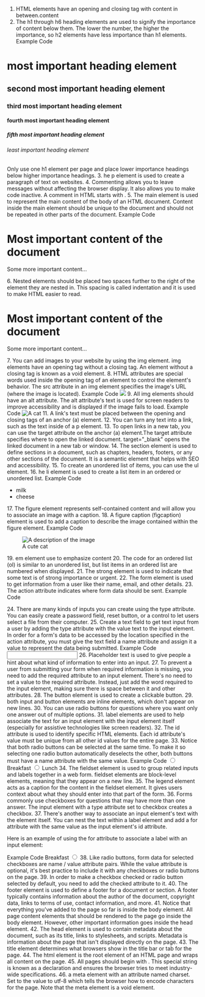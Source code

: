 1. HTML elements have an opening and closing tag with content in between.<openingTag>content</closingTag>
2. The h1 through h6 heading elements are used to signify the importance of content below them. The lower the number, the higher the importance, so h2 elements have less importance than h1 elements.
Example Code
<h1>most important heading element</h1>
<h2>second most important heading element</h2>
<h3>third most important heading element</h3>
<h4>fourth most important heading element</h4>
<h5>fifth most important heading element</h5>
<h6>least important heading element</h6>
Only use one h1 element per page and place lower importance headings below higher importance headings.
3. he p element is used to create a paragraph of text on websites.
4. Commenting allows you to leave messages without affecting the browser display. It also allows you to make code inactive. A comment in HTML starts with <!--, contains any number of lines of text, and ends with -->.
5. The main element is used to represent the main content of the body of an HTML document. Content inside the main element should be unique to the document and should not be repeated in other parts of the document.
Example Code
<main>
  <h1>Most important content of the document</h1>
  <p>Some more important content...</p>
</main>
6. Nested elements should be placed two spaces further to the right of the element they are nested in. This spacing is called indentation and it is used to make HTML easier to read.
<main>
  <h1>Most important content of the document</h1>
  <p>Some more important content...</p>
</main>
7. You can add images to your website by using the img element. img elements have an opening tag without a closing tag. An element without a closing tag is known as a void element.
8. HTML attributes are special words used inside the opening tag of an element to control the element's behavior. The src attribute in an img element specifies the image's URL (where the image is located).
Example Code
<img src="https://cdn.freecodecamp.org/platform/universal/fcc_secondary.svg">
9. All img elements should have an alt attribute. The alt attribute's text is used for screen readers to improve accessibility and is displayed if the image fails to load.
Example Code
<img src="cat.jpg" alt="A cat">
11. A link's text must be placed between the opening and closing tags of an anchor (a) element.
12. You can turn any text into a link, such as the text inside of a p element.
13. To open links in a new tab, you can use the target attribute on the anchor (a) element.The target attribute specifies where to open the linked document. target="_blank" opens the linked document in a new tab or window.
14. The section element is used to define sections in a document, such as chapters, headers, footers, or any other sections of the document. It is a semantic element that helps with SEO and accessibility.
15. To create an unordered list of items, you can use the ul element.
16. he li element is used to create a list item in an ordered or unordered list.
Example Code
<ul>
  <li>milk</li>
  <li>cheese</li>
</ul>
17. The figure element represents self-contained content and will allow you to associate an image with a caption.
18. A figure caption (figcaption) element is used to add a caption to describe the image contained within the figure element.
Example Code
<figure>
  <img src="image.jpg" alt="A description of the image">
  <figcaption>A cute cat</figcaption>
</figure>
19. em element use to emphasize content
20. The code for an ordered list (ol) is similar to an unordered list, but list items in an ordered list are numbered when displayed.
21. The strong element is used to indicate that some text is of strong importance or urgent.
22. The form element is used to get information from a user like their name, email, and other details.
23. The action attribute indicates where form data should be sent.
Example Code
<form action="/submit-url"></form>
24.  There are many kinds of inputs you can create using the type attribute. You can easily create a password field, reset button, or a control to let users select a file from their computer.
25. Create a text field to get text input from a user by adding the type attribute with the value text to the input element. In order for a form's data to be accessed by the location specified in the action attribute, you must give the text field a name attribute and assign it a value to represent the data being submitted.
Example Code
<input type="text" name="name">
26. Placeholder text is used to give people a hint about what kind of information to enter into an input.
27. To prevent a user from submitting your form when required information is missing, you need to add the required attribute to an input element. There's no need to set a value to the required attribute. Instead, just add the word required to the input element, making sure there is space between it and other attributes.
28. The button element is used to create a clickable button.
29. both input and button elements are inline elements, which don't appear on new lines.
30. You can use radio buttons for questions where you want only one answer out of multiple options.
31. label elements are used to help associate the text for an input element with the input element itself (especially for assistive technologies like screen readers).
32. The id attribute is used to identify specific HTML elements. Each id attribute's value must be unique from all other id values for the entire page.
33. Notice that both radio buttons can be selected at the same time. To make it so selecting one radio button automatically deselects the other, both buttons must have a name attribute with the same value.
Example Code
<input type="radio" name="meal"> Breakfast
<input type="radio" name="meal"> Lunch
34. The fieldset element is used to group related inputs and labels together in a web form. fieldset elements are block-level elements, meaning that they appear on a new line.
35. The legend element acts as a caption for the content in the fieldset element. It gives users context about what they should enter into that part of the form.
36. Forms commonly use checkboxes for questions that may have more than one answer. The input element with a type attribute set to checkbox creates a checkbox.
37. There's another way to associate an input element's text with the element itself. You can nest the text within a label element and add a for attribute with the same value as the input element's id attribute.

Here is an example of using the for attribute to associate a label with an input element:

Example Code
<label for="breakfast"> Breakfast </label>
<input id="breakfast" type="radio" name="meal" value="breakfast">
38. Like radio buttons, form data for selected checkboxes are name / value attribute pairs. While the value attribute is optional, it's best practice to include it with any checkboxes or radio buttons on the page.
39. In order to make a checkbox checked or radio button selected by default, you need to add the checked attribute to it.
40. The footer element is used to define a footer for a document or section. A footer typically contains information about the author of the document, copyright data, links to terms of use, contact information, and more.
41. Notice that everything you've added to the page so far is inside the body element. All page content elements that should be rendered to the page go inside the body element. However, other important information goes inside the head element.
42. The head element is used to contain metadata about the document, such as its title, links to stylesheets, and scripts. Metadata is information about the page that isn't displayed directly on the page.
43. The title element determines what browsers show in the title bar or tab for the page.
44. The html element is the root element of an HTML page and wraps all content on the page.
45. All pages should begin with <!DOCTYPE html>. This special string is known as a declaration and ensures the browser tries to meet industry-wide specifications.
46. a meta element with an attribute named charset. Set to the value to utf-8 which tells the browser how to encode characters for the page. Note that the meta element is a void element.